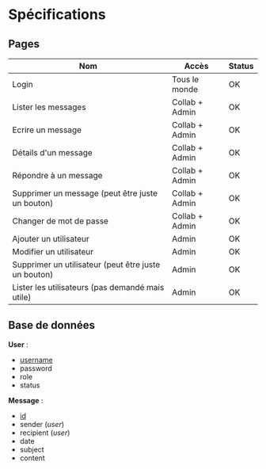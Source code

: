 # Spécifications

## Pages

| Nom                                                  | Accès          | Status |
| ---------------------------------------------------- | -------------- | ------ |
| Login                                                | Tous le monde  | OK     |
| Lister les messages                                  | Collab + Admin | OK     |
| Ecrire un message                                    | Collab + Admin | OK     |
| Détails d'un message                                 | Collab + Admin | OK     |
| Répondre à un message                                | Collab + Admin | OK     |
| Supprimer un message (peut être juste un bouton)     | Collab + Admin | OK     |
| Changer de mot de passe                              | Collab + Admin | OK     |
| Ajouter un utilisateur                               | Admin          | OK     |
| Modifier un utilisateur                              | Admin          | OK     |
| Supprimer un utilisateur (peut être juste un bouton) | Admin          | OK     |
| Lister les utilisateurs (pas demandé mais utile)     | Admin          | OK     |



## Base de données

**User** : 

- <u>username</u>
- password
- role
- status



**Message** :

- <u>id</u>
- sender (*user*)
- recipient (*user*)
- date
- subject
- content

